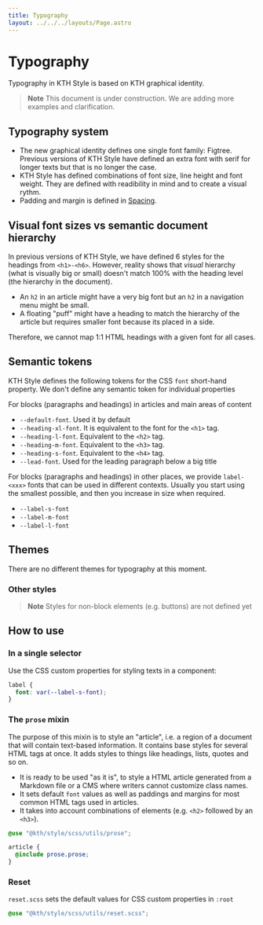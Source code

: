 ```yaml
---
title: Typography
layout: ../../../layouts/Page.astro
---
```


# Typography

Typography in KTH Style is based on KTH graphical identity.

> **Note**
> This document is under construction. We are adding more examples and clarification.

## Typography system

<!-- ![](../../../images/typography-all-fonts.png) -->

- The new graphical identity defines one single font family: Figtree. Previous versions of KTH Style have defined an extra font with serif for longer texts but that is no longer the case.
- KTH Style has defined combinations of font size, line height and font weight. They are defined with readibility in mind and to create a visual rythm.
- Padding and margin is defined in [Spacing](./spacing.md).

## Visual font sizes vs semantic document hierarchy

In previous versions of KTH Style, we have defined 6 styles for the headings from `<h1>-<h6>`. However, reality shows that _visual_ hierarchy (what is visually big or small) doesn't match 100% with the heading level (the hierarchy in the document).

- An `h2` in an article might have a very big font but an `h2` in a navigation menu might be small.
- A floating "puff" might have a heading to match the hierarchy of the article but requires smaller font because its placed in a side.

Therefore, we cannot map 1:1 HTML headings with a given font for all cases.

## Semantic tokens

KTH Style defines the following tokens for the CSS `font` short-hand property. We don't define any semantic token for individual properties

For blocks (paragraphs and headings) in articles and main areas of content

- `--default-font`. Used it by default
- `--heading-xl-font`. It is equivalent to the font for the `<h1>` tag.
- `--heading-l-font`. Equivalent to the `<h2>` tag.
- `--heading-m-font`. Equivalent to the `<h3>` tag.
- `--heading-s-font`. Equivalent to the `<h4>` tag.
- `--lead-font`. Used for the leading paragraph below a big title

For blocks (paragraphs and headings) in other places, we provide `label-<xxx>` fonts that can be used in different contexts. Usually you start using the smallest possible, and then you increase in size when required.

- `--label-s-font`
- `--label-m-font`
- `--label-l-font`

## Themes

There are no different themes for typography at this moment.

### Other styles

> **Note**
> Styles for non-block elements (e.g. buttons) are not defined yet

## How to use

### In a single selector

Use the CSS custom properties for styling texts in a component:

```scss
label {
  font: var(--label-s-font);
}
```

### The `prose` mixin

The purpose of this mixin is to style an "article", i.e. a region of a document that will contain text-based information. It contains base styles for several HTML tags at once. It adds styles to things like headings, lists, quotes and so on.

- It is ready to be used "as it is", to style a HTML article generated from a Markdown file or a CMS where writers cannot customize class names.
- It sets default `font` values as well as paddings and margins for most common HTML tags used in articles.
- It takes into account combinations of elements (e.g. `<h2>` followed by an `<h3>`).

```scss
@use "@kth/style/scss/utils/prose";

article {
  @include prose.prose;
}
```

### Reset

`reset.scss` sets the default values for CSS custom properties in `:root`

```scss
@use "@kth/style/scss/utils/reset.scss";
```
